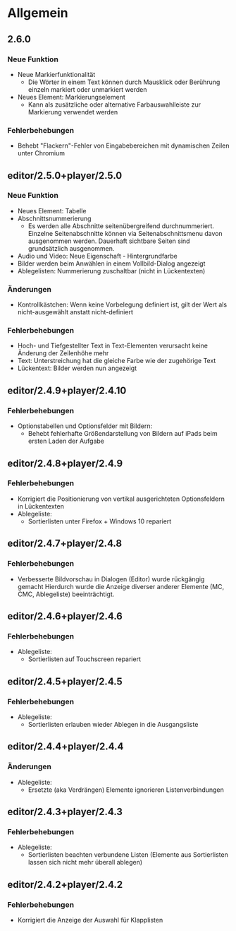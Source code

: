 Allgemein
=========
## 2.6.0
### Neue Funktion
- Neue Markierfunktionalität
  - Die Wörter in einem Text können durch Mausklick oder Berührung einzeln markiert oder unmarkiert werden
- Neues Element: Markierungselement
  - Kann als zusätzliche oder alternative Farbauswahlleiste zur Markierung verwendet werden

### Fehlerbehebungen
- Behebt "Flackern"-Fehler von Eingabebereichen mit dynamischen Zeilen unter Chromium

## editor/2.5.0+player/2.5.0
### Neue Funktion
- Neues Element: Tabelle
- Abschnittsnummerierung
  - Es werden alle Abschnitte seitenübergreifend durchnummeriert. Einzelne Seitenabschnitte können via Seitenabschnittsmenu davon ausgenommen werden. Dauerhaft sichtbare Seiten sind grundsätzlich ausgenommen.
- Audio und Video: Neue Eigenschaft - Hintergrundfarbe
- Bilder werden beim Anwählen in einem Vollbild-Dialog angezeigt
- Ablegelisten: Nummerierung zuschaltbar (nicht in Lückentexten)

### Änderungen
- Kontrollkästchen: Wenn keine Vorbelegung definiert ist, gilt der Wert als nicht-ausgewählt anstatt nicht-definiert

### Fehlerbehebungen
- Hoch- und Tiefgestellter Text in Text-Elementen verursacht keine Änderung der Zeilenhöhe mehr
- Text: Unterstreichung hat die gleiche Farbe wie der zugehörige Text
- Lückentext: Bilder werden nun angezeigt


## editor/2.4.9+player/2.4.10
### Fehlerbehebungen
- Optionstabellen und Optionsfelder mit Bildern:
  - Behebt fehlerhafte Größendarstellung von Bildern auf iPads beim ersten Laden der Aufgabe


## editor/2.4.8+player/2.4.9
### Fehlerbehebungen
- Korrigiert die Positionierung von vertikal ausgerichteten Optionsfeldern in Lückentexten
- Ablegeliste:
  - Sortierlisten unter Firefox + Windows 10 repariert


## editor/2.4.7+player/2.4.8
### Fehlerbehebungen
- Verbesserte Bildvorschau in Dialogen (Editor) wurde rückgängig gemacht
  Hierdurch wurde die Anzeige diverser anderer Elemente (MC, CMC, Ablegeliste) beeinträchtigt.


## editor/2.4.6+player/2.4.6
### Fehlerbehebungen
- Ablegeliste:
  - Sortierlisten auf Touchscreen repariert


## editor/2.4.5+player/2.4.5
### Fehlerbehebungen
- Ablegeliste:
  - Sortierlisten erlauben wieder Ablegen in die Ausgangsliste


## editor/2.4.4+player/2.4.4
### Änderungen
- Ablegeliste:
  - Ersetzte (aka Verdrängen) Elemente ignorieren Listenverbindungen


## editor/2.4.3+player/2.4.3
### Fehlerbehebungen
- Ablegeliste:
  - Sortierlisten beachten verbundene Listen (Elemente aus Sortierlisten lassen sich nicht mehr überall ablegen)


## editor/2.4.2+player/2.4.2
### Fehlerbehebungen
- Korrigiert die Anzeige der Auswahl für Klapplisten
